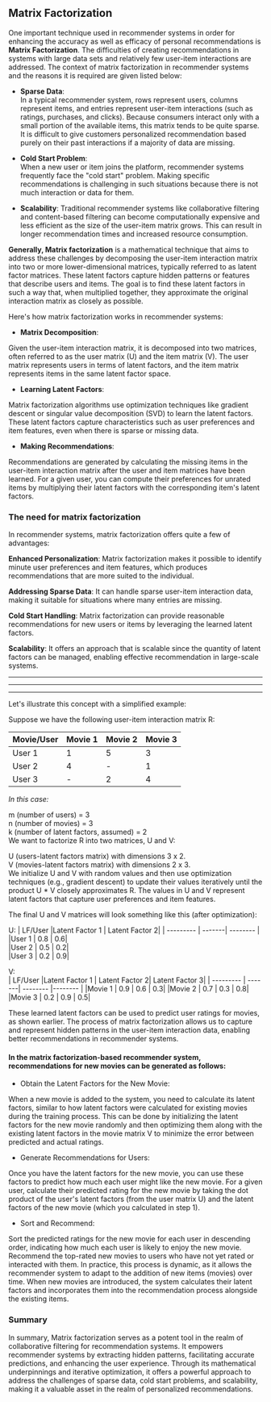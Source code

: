 ## Matrix Factorization

One important technique used in recommender systems in order for enhancing the accuracy as well as efficacy of personal recommendations is **Matrix Factorization**. The difficulties of creating recommendations in systems with large data sets and relatively few user-item interactions are addressed. The context of matrix factorization in recommender systems and the reasons it is required are given listed below:

- **Sparse Data**:   
In a typical recommender system, rows represent users, columns represent items, and entries represent user-item interactions (such as ratings, purchases, and clicks). Because consumers interact only with a small portion of the available items, this matrix tends to be quite sparse. It is difficult to give customers personalized recommendation based purely on their past interactions if a majority of data are missing.

- **Cold Start Problem**:  
When a new user or item joins the platform, recommender systems frequently face the "cold start" problem. Making specific recommendations is challenging in such situations because there is not much interaction or data for them.

- **Scalability**:
Traditional recommender systems like collaborative filtering and content-based filtering can become computationally expensive and less efficient as the size of the user-item matrix grows. This can result in longer recommendation times and increased resource consumption.


**Generally, Matrix factorization**  is a mathematical technique that aims to address these challenges by decomposing the user-item interaction matrix into two or more lower-dimensional matrices, typically referred to as latent factor matrices. These latent factors capture hidden patterns or features that describe users and items. The goal is to find these latent factors in such a way that, when multiplied together, they approximate the original interaction matrix as closely as possible.

Here's how matrix factorization works in recommender systems:

- **Matrix Decomposition**:

Given the user-item interaction matrix, it is decomposed into two matrices, often referred to as the user matrix (U) and the item matrix (V).
The user matrix represents users in terms of latent factors, and the item matrix represents items in the same latent factor space.

- **Learning Latent Factors**:

Matrix factorization algorithms use optimization techniques like gradient descent or singular value decomposition (SVD) to learn the latent factors.
These latent factors capture characteristics such as user preferences and item features, even when there is sparse or missing data.

- **Making Recommendations**:

Recommendations are generated by calculating the missing items in the user-item interaction matrix after the user and item matrices have been learned.
For a given user, you can compute their preferences for unrated items by multiplying their latent factors with the corresponding item's latent factors.


### The need for matrix factorization

In recommender systems, matrix factorization offers quite a few of advantages:

**Enhanced Personalization**: Matrix factorization makes it possible to identify minute user preferences and item features, which produces recommendations that are more suited to the individual.

**Addressing Sparse Data**: It can handle sparse user-item interaction data, making it suitable for situations where many entries are missing.

**Cold Start Handling**: Matrix factorization can provide reasonable recommendations for new users or items by leveraging the learned latent factors.

**Scalability**: It offers an approach that is scalable since the quantity of latent factors can be managed, enabling effective recommendation in large-scale systems.

---  
---  
---  


Let's illustrate this concept with a simplified example:

Suppose we have the following user-item interaction matrix R:

| Movie/User| Movie 1 | Movie 2 | Movie 3 | 
| --------- | -------| -------- | ------- |
| User 1    | 1      | 5        | 3
| User 2    | 4      | -        | 1
| User 3    | -      | 2        | 4


*In this case:*

m (number of users) = 3  
n (number of movies) = 3  
k (number of latent factors, assumed) = 2  
We want to factorize R into two matrices, U and V:  

U (users-latent factors matrix) with dimensions 3 x 2.  
V (movies-latent factors matrix) with dimensions 2 x 3.  
We initialize U and V with random values and then use optimization techniques (e.g., gradient descent) to update their values iteratively until the product U * V closely approximates R. The values in U and V represent latent factors that capture user preferences and item features.  

The final U and V matrices will look something like this (after optimization):

U:
|    LF/User     |Latent Factor 1 |  Latent Factor 2|
| --------- | -------| -------- |
|User 1     |  0.8           |      0.6|  
|User 2    |   0.5        |         0.2|  
|User 3     |  0.2          |       0.9|  

V:  
|    LF/User     |Latent Factor 1 |  Latent Factor 2| Latent Factor 3|
| --------- | -------| -------- |-------- |
|Movie 1  |     0.9          |       0.6         |        0.3|
|Movie 2     |  0.7       |          0.3          |       0.8|
|Movie 3     |  0.2        |         0.9          |       0.5|



These learned latent factors can be used to predict user ratings for movies, as shown earlier. The process of matrix factorization allows us to capture and represent hidden patterns in the user-item interaction data, enabling better recommendations in recommender systems.

#### In the matrix factorization-based recommender system, recommendations for new movies can be generated as follows:

- Obtain the Latent Factors for the New Movie:

When a new movie is added to the system, you need to calculate its latent factors, similar to how latent factors were calculated for existing movies during the training process.
This can be done by initializing the latent factors for the new movie randomly and then optimizing them along with the existing latent factors in the movie matrix V to minimize the error between predicted and actual ratings.
- Generate Recommendations for Users:

Once you have the latent factors for the new movie, you can use these factors to predict how much each user might like the new movie.
For a given user, calculate their predicted rating for the new movie by taking the dot product of the user's latent factors (from the user matrix U) and the latent factors of the new movie (which you calculated in step 1).
- Sort and Recommend:

Sort the predicted ratings for the new movie for each user in descending order, indicating how much each user is likely to enjoy the new movie.
Recommend the top-rated new movies to users who have not yet rated or interacted with them.
In practice, this process is dynamic, as it allows the recommender system to adapt to the addition of new items (movies) over time. When new movies are introduced, the system calculates their latent factors and incorporates them into the recommendation process alongside the existing items.

### Summary 
In summary, 
Matrix factorization serves as a potent tool in the realm of collaborative filtering for recommendation systems. It empowers recommender systems by extracting hidden patterns, facilitating accurate predictions, and enhancing the user experience. Through its mathematical underpinnings and iterative optimization, it offers a powerful approach to address the challenges of sparse data, cold start problems, and scalability, making it a valuable asset in the realm of personalized recommendations.

